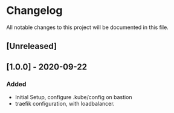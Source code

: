 # Changelog

All notable changes to this project will be documented in this file.

## [Unreleased]

## [1.0.0] - 2020-09-22

### Added

- Initial Setup, configure .kube/config on bastion
- traefik configuration, with loadbalancer.

